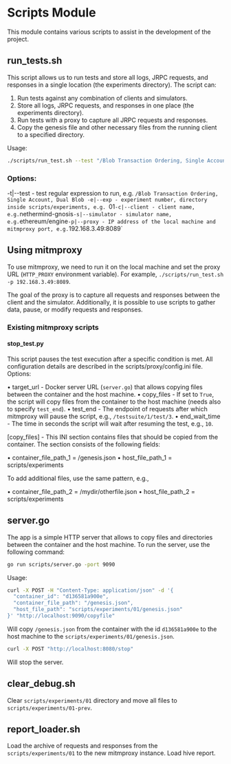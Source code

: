 # Scripts Module

This module contains various scripts to assist in the development of the project.

## run_tests.sh

This script allows us to run tests and store all logs, JRPC requests, and responses in a single location (the experiments directory). The script can:

1.	Run tests against any combination of clients and simulators.
2.	Store all logs, JRPC requests, and responses in one place (the experiments directory).
3.	Run tests with a proxy to capture all JRPC requests and responses.
4.	Copy the genesis file and other necessary files from the running client to a specified directory.

Usage:
```bash
./scripts/run_test.sh --test "/Blob Transaction Ordering, Single Account, Dual Blob" --exp "01" --client "nethermind-gnosis" --simulator "ethereum/engine" --proxy "192.168.3.49:8089" > ./scripts/test.log
```

### Options:
-t|--test - test regular expression to run, e.g. `/Blob Transaction Ordering, Single Account, Dual Blob
-e|--exp - experiment number, directory inside scripts/experiments, e.g. `01`
-c|--client - client name, e.g. `nethermind-gnosis`
-s|--simulator - simulator name, e.g. `ethereum/engine`
-p|--proxy - IP address of the local machine and mitmproxy port, e.g. `192.168.3.49:8089`

## Using mitmproxy
To use mitmproxy, we need to run it on the local machine and set the proxy URL (`HTTP_PROXY` environment variable).
For example, `./scripts/run_test.sh -p 192.168.3.49:8089`.

The goal of the proxy is to capture all requests and responses between the client and the simulator. 
Additionally, it is possible to use scripts to gather data, pause, or modify requests and responses.

### Existing mitmproxy scripts
#### stop_test.py

This script pauses the test execution after a specific condition is met. All configuration details are described in the scripts/proxy/config.ini file. Options:

•	target_url - Docker server URL (`server.go`) that allows copying files between the container and the host machine.
•	copy_files - If set to `True`, the script will copy files from the container to the host machine (needs also to specify `test_end`).
•	test_end - The endpoint of requests after which mitmproxy will pause the script, e.g., `/testsuite/1/test/3`.
•	end_wait_time - The time in seconds the script will wait after resuming the test, e.g., `10`.

[copy_files] - This INI section contains files that should be copied from the container. The section consists of the following fields:

•	container_file_path_1 = /genesis.json
•	host_file_path_1 = scripts/experiments

To add additional files, use the same pattern, e.g.,

•	container_file_path_2 = /mydir/otherfile.json
•	host_file_path_2 = scripts/experiments

## server.go
The app is a simple HTTP server that allows to copy files and directories between the container and the host machine.
To run the server, use the following command:
```bash
go run scripts/server.go -port 9090
```

Usage:
```bash
curl -X POST -H "Content-Type: application/json" -d '{            
  "container_id": "d136581a900e",
  "container_file_path": "/genesis.json",
  "host_file_path": "scripts/experiments/01/genesis.json"
}' "http://localhost:9090/copyfile"
```
Will copy `/genesis.json` from the container with the id `d136581a900e` to the host machine to the `scripts/experiments/01/genesis.json`.

```bash
curl -X POST "http://localhost:8080/stop"
```
Will stop the server.

## clear_debug.sh
Clear `scripts/experiments/01` directory and move all files to `scripts/experiments/01-prev`.

## report_loader.sh
Load the archive of requests and responses from the `scripts/experiments/01` to the new mitmproxy instance. Load hive report.
